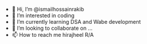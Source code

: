 - 👋 Hi, I’m @ismailhossainrakib
- 👀 I’m interested in coding
- 🌱 I’m currently learning DSA and Wabe development
- 💞️ I’m looking to collaborate on ...
- 📫 How to reach me hirajheel R/A

<!---
ismailhossainrakib/ismailhossainrakib is a ✨ special ✨ repository because its `README.md` (this file) appears on your GitHub profile.
You can click the Preview link to take a look at your changes.
--->
